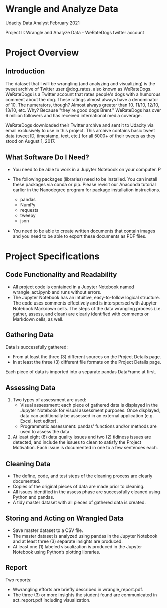 # Wrangle and Analyze Data
Udacity Data Analyst February 2021 

Project II: Wrangle and Analyze Data - WeRateDogs twitter account



# Project Overview
## Introduction
The dataset that I will be wrangling (and analyzing and visualizing) is the tweet archive of Twitter user @dog_rates, also known as WeRateDogs. WeRateDogs is a Twitter account that rates people's dogs with a humorous comment about the dog. These ratings almost always have a denominator of 10. The numerators, though? Almost always greater than 10. 11/10, 12/10, 13/10, etc. Why? Because "they're good dogs Brent." WeRateDogs has over 6 million followers and has received international media coverage.

WeRateDogs downloaded their Twitter archive and sent it to Udacity via email exclusively to use in this project. This archive contains basic tweet data (tweet ID, timestamp, text, etc.) for all 5000+ of their tweets as they stood on August 1, 2017. 

## What Software Do I Need?

- You need to be able to work in a Jupyter Notebook on your computer. P
- The following packages (libraries) need to be installed. You can install these packages via conda or pip. Please revisit our Anaconda tutorial earlier in the Nanodegree program for package installation instructions.
   - pandas
  - NumPy
  - requests
  - tweepy
  - json

- You need to be able to create written documents that contain images and you need to be able to export these documents as PDF files. 

# Project Specifications
## Code Functionality and Readability
- All project code is contained in a Jupyter Notebook named wrangle_act.ipynb and runs without errors.
- The Jupyter Notebook has an intuitive, easy-to-follow logical structure. The code uses comments effectively and is interspersed with Jupyter Notebook Markdown cells. The steps of the data wrangling process (i.e. gather, assess, and clean) are clearly identified with comments or Markdown cells, as well.

## Gathering Data
Data is successfully gathered:
- From at least the three (3) different sources on the Project Details page.
- In at least the three (3) different file formats on the Project Details page.

Each piece of data is imported into a separate pandas DataFrame at first.

## Assessing Data
1. Two types of assessment are used:
   - Visual assessment: each piece of gathered data is displayed in the Jupyter Notebook for visual assessment purposes. Once displayed, data can additionally be assessed in an external application (e.g. Excel, text editor).
   - Programmatic assessment: pandas' functions and/or methods are used to assess the data.
2. At least eight (8) data quality issues and two (2) tidiness issues are detected, and include the issues to clean to satisfy the Project Motivation. Each issue is documented in one to a few sentences each.

## Cleaning Data
- The define, code, and test steps of the cleaning process are clearly documented.
- Copies of the original pieces of data are made prior to cleaning.
- All issues identified in the assess phase are successfully cleaned using Python and pandas.
- A tidy master dataset with all pieces of gathered data is created.

## Storing and Acting on Wrangled Data
- Save master dataset to a CSV file.
- The master dataset is analyzed using pandas in the Jupyter Notebook and at least three (3) separate insights are produced.
- At least one (1) labeled visualization is produced in the Jupyter Notebook using Python’s plotting libraries.

## Report
Two reports:
- Wwrangling efforts are briefly described in wrangle_report.pdf.
- The three (3) or more insights the student found are communicated in act_report.pdf including visualization.
